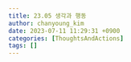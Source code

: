 ```yaml
---
title: 23.05 생각과 행동
author: chanyoung_kim
date: 2023-07-11 11:29:31 +0900
categories: [ThoughtsAndActions]
tags: []
---
```


